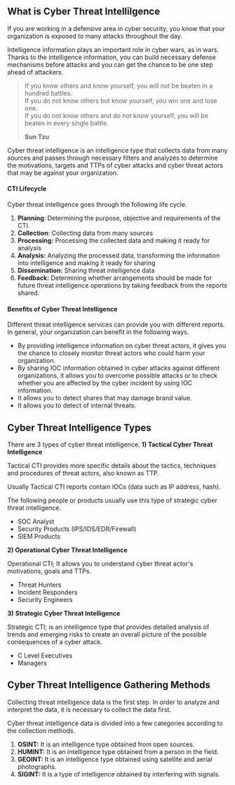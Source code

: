 ## What is Cyber Threat Intellilgence
If you are working in a defensive area in cyber security, you know that your organization is exposed to many attacks throughout the day.

Intelligence information plays an important role in cyber wars, as in wars. Thanks to the intelligence information, you can build necessary defense mechanisms before attacks and you can get the chance to be one step ahead of attackers.

> If you know others and know yourself, you will not be beaten in a hundred battles.  
> If you do not know others but know yourself, you win one and lose one.  
> If you do not know others and do not know yourself, you will be beaten in every single battle.
> 
> **Sun Tzu**

Cyber threat intelligence is an intelligence type that collects data from many sources and passes through necessary filters and analyzes to determine the motivations, targets and TTPs of cyber attacks and cyber threat actors that may be against your organization.

#### CTI Lifecycle
Cyber threat intelligence goes through the following life cycle.
1. **Planning**: Determining the purpose, objective and requirements of the CTI.
2. **Collection**: Collecting data from many sources
3. **Processing:** Processing the collected data and making it ready for analysis
4.  **Analysis:** Analyzing the processed data, transforming the information into intelligence and making it ready for sharing
5.  **Dissemination:** Sharing threat intelligence data
6.  **Feedback:** Determining whether arrangements should be made for future threat intelligence operations by taking feedback from the reports shared.

#### **Benefits of Cyber Threat Intelligence**

Different threat intelligence services can provide you with different reports. In general, your organization can benefit in the following ways.

-   By providing intelligence information on cyber threat actors, it gives you the chance to closely monitor threat actors who could harm your organization.
-   By sharing IOC information obtained in cyber attacks against different organizations, it allows you to overcome possible attacks or to check whether you are affected by the cyber incident by using IOC information.
-   It allows you to detect shares that may damage brand value.
-   It allows you to detect of internal threats.

## Cyber Threat Intelligence Types
There are 3 types of cyber threat intelligence.
**1) Tactical Cyber Threat Intelligence**

Tactical CTI provides more specific details about the tactics, techniques and procedures of threat actors, also known as TTP.

Usually Tactical CTI reports contain IOCs (data such as IP address, hash).

The following people or products usually use this type of strategic cyber threat intelligence.

-   SOC Analyst
-   Security Products (IPS/IDS/EDR/Firewall)
-   SIEM Products

**2) Operational Cyber Threat Intelligence**

Operational CTI; It allows you to understand cyber threat actor's motivations, goals and TTPs.

-   Threat Hunters
-   Incident Responders
-   Security Engineers

**3)** **Strategic Cyber Threat Intelligence**

Strategic CTI; is an intelligence type that provides detailed analysis of trends and emerging risks to create an overall picture of the possible consequences of a cyber attack.

-   C Level Executives
-   Managers

## Cyber Threat Intelligence Gathering Methods
Collecting threat intelligence data is the first step. In order to analyze and interpret the data, it is necessary to collect the data first.

Cyber threat intelligence data is divided into a few categories according to the collection methods.
1.  **OSINT:** It is an intelligence type obtained from open sources.
2.  **HUMINT:** It is an intelligence type obtained from a person in the field.
3.  **GEOINT:** It is an intelligence type obtained using satellite and aerial photographs.
4.  **SIGINT:** It is a type of intelligence obtained by interfering with signals.